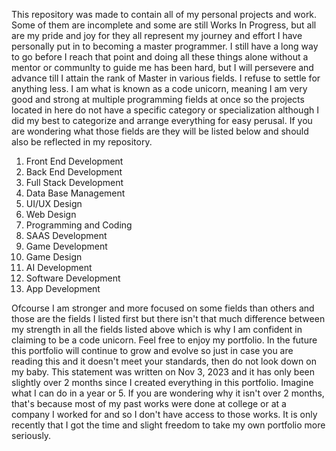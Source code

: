 This repository was made to contain all of my personal projects and work. Some of them are incomplete and some are still Works In Progress, but all are my pride and joy for they all represent my journey and effort I have personally put in to becoming a master programmer. I still have a long way to go before I reach that point and doing all these things alone without a mentor or communlty to guide me has been hard, but I will persevere and advance till I attain the rank of Master in various fields. I refuse to settle for anything less. I am what is known as a code unicorn, meaning I am very good and strong at multiple programming fields at once so the projects located in here do not have a specific category or specialization although I did my best to categorize and arrange everything for easy perusal. If you are wondering what those fields are they will be listed below and should also be reflected in my repository.

1. Front End Development
2. Back End Development
3. Full Stack Development
4. Data Base Management
5. UI/UX Design
6. Web Design
7. Programming and Coding
8. SAAS Development
9. Game Development
10. Game Design
11. AI Development
12. Software Development
13. App Development

Ofcourse I am stronger and more focused on some fields than others and those are the fields I listed first but there isn't that much difference between my strength in all the fields listed above which is why I am confident in claiming to be a code unicorn. Feel free to enjoy my portfolio. In the future this portfolio will continue to grow and evolve so just in case you are reading this and it doesn't meet your standards, then do not look down on my baby. This statement was written on Nov 3, 2023 and it has only been slightly over 2 months since I created everything in this portfolio. Imagine what I can do in a year or 5. If you are wondering why it isn't over 2 months, that's because most of my past works were done at college or at a company I worked for and so I don't have access to those works. It is only recently that I got the time and slight freedom to take my own portfolio more seriously.
